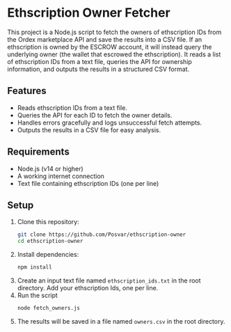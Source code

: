 # Ethscription Owner Fetcher

This project is a Node.js script to fetch the owners of ethscription IDs from the Ordex marketplace API and save the results into a CSV file. If an ethscription is owned by the ESCROW account, it will instead query the underlying owner (the wallet that escrowed the ethscription). It reads a list of ethscription IDs from a text file, queries the API for ownership information, and outputs the results in a structured CSV format.

## Features
- Reads ethscription IDs from a text file.
- Queries the API for each ID to fetch the owner details.
- Handles errors gracefully and logs unsuccessful fetch attempts.
- Outputs the results in a CSV file for easy analysis.

## Requirements
- Node.js (v14 or higher)
- A working internet connection
- Text file containing ethscription IDs (one per line)

## Setup

1. Clone this repository:
   ```bash
   git clone https://github.com/Posvar/ethscription-owner
   cd ethscription-owner

2. Install dependencies:
   ```bash
   npm install
3. Create an input text file named `ethscription_ids.txt` in the root directory. Add your ethscription Ids, one per line.
4. Run the script
    ```bash
   node fetch_owners.js
6. The results will be saved in a file named `owners.csv` in the root directory.

